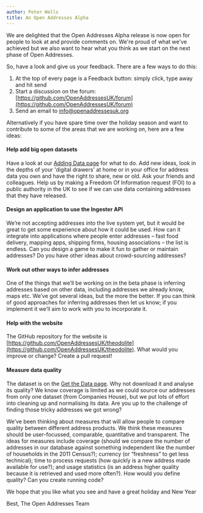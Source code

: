 ```yaml
---
author: Peter Wells
title: An Open Addresses Alpha
---
```


We are delighted that the Open Addresses Alpha release is now open for people to look at and provide comments on. We're proud of what we've achieved but we also want to hear what you think as we start on the next phase of Open Addresses.

So, have a look and give us your feedback. There are a few ways to do this:

1) At the top of every page is a Feedback button: simply click, type away and hit send
2) Start a discussion on the forum: [https://github.com/OpenAddressesUK/forum](https://github.com/OpenAddressesUK/forum)
3) Send an email to [info@openaddressesuk.org](mailto:info@openaddressesuk.org)

Alternatively if you have spare time over the holiday season and want to contribute to some of the areas that we are working on, here are a few ideas:

#### Help add big open datasets 

Have a look at our [Adding Data page](http://alpha.openaddressesuk.org/about/addingdata) for what to do. Add new ideas, look in the depths of your 'digital drawers' at home or in your office for address data you own and have the right to share, new or old. Ask your friends and colleagues. Help us by making a Freedom Of Information request (FOI) to a public authority in the UK to see if we can use data containing addresses that they have released.

#### Design an application to use the Ingester API

We’re not accepting addresses into the live system yet, but it would be great to get some experience about how it could be used. How can it integrate into applications where people enter addresses – fast food delivery, mapping apps, shipping firms, housing associations – the list is endless. Can you design a game to make it fun to gather or maintain addresses? Do you have other ideas about crowd-sourcing addresses? 

#### Work out other ways to infer addresses

One of the things that we’ll be working on in the beta phase is inferring addresses based on other data, including addresses we already know, maps etc. We’ve got several ideas, but the more the better. If you can think of good approaches for inferring addresses then let us know; if you implement it we’ll aim to work with you to incorporate it.

#### Help with the website 

The GitHub repository for the website is [https://github.com/OpenAddressesUK/theodolite](https://github.com/OpenAddressesUK/theodolite). What would you improve or change? Create a pull request!

#### Measure data quality 

The dataset is on the [Get the Data page](http://alpha.openaddressesuk.org/data). Why not download it and analyse its quality? We know coverage is limited as we could source our addresses from only one dataset (from Companies House), but we put lots of effort into cleaning up and normalising its data. Are you up to the challenge of finding those tricky addresses we got wrong?

We’ve been thinking about measures that will allow people to compare quality between different address products. We think these measures should be user-focussed, comparable, quantitative and transparent. The ideas for measures include coverage (should we compare the number of addresses in our database  against something independent like the number of households in the 2011 Census?); currency (or “freshness” to get less technical); time to process requests (how quickly is a new address made available for use?); and usage statistics (is an address higher quality because it is retrieved and used more often?). How would you define quality? Can you create running code?


We hope that you like what you see and have a great holiday and New Year


Best,
The Open Addresses Team


